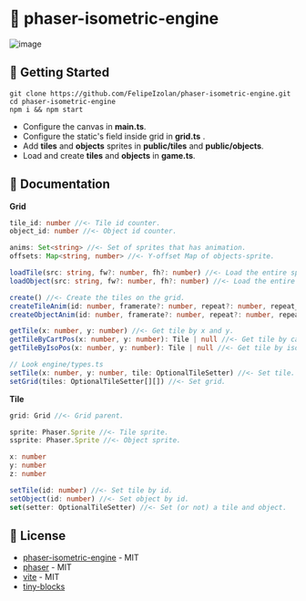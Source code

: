 # 🥧 phaser-isometric-engine
![image](https://github.com/FelipeIzolan/phaser-isometric-engine/assets/80170121/39ff340d-14e1-4523-a55f-d64be22134b2)

## 🚀 Getting Started

```
git clone https://github.com/FelipeIzolan/phaser-isometric-engine.git
cd phaser-isometric-engine
npm i && npm start
```
- Configure the canvas in **main.ts**.
- Configure the static's field inside grid in **grid.ts** .
- Add **tiles** and **objects** sprites in **public/tiles** and **public/objects**.
- Load and create **tiles** and **objects** in **game.ts**.

## 📄 Documentation

**Grid**
```typescript
tile_id: number //<- Tile id counter.
object_id: number //<- Object id counter.

anims: Set<string> //<- Set of sprites that has animation.
offsets: Map<string, number> //<- Y-offset Map of objects-sprite.

loadTile(src: string, fw?: number, fh?: number) //<- Load the entire sprite or a frame of the sprite. (Tile)
loadObject(src: string, fw?: number, fh?: number) //<- Load the entire sprite or a frame of the sprite. (Object)

create() //<- Create the tiles on the grid.
createTileAnim(id: number, framerate?: number, repeat?: number, repeat_delay?: number) //<- Create an animation. (Tile)
createObjectAnim(id: number, framerate?: number, repeat?: number, repeat_delay?: number) //<- Create an animation. (Object)

getTile(x: number, y: number) //<- Get tile by x and y.
getTileByCartPos(x: number, y: number): Tile | null //<- Get tile by cartesian position.
getTileByIsoPos(x: number, y: number): Tile | null //<- Get tile by isometric position.

// Look engine/types.ts
setTile(x: number, y: number, tile: OptionalTileSetter) //<- Set tile.
setGrid(tiles: OptionalTileSetter[][]) //<- Set grid.
```

**Tile**
```typescript
grid: Grid //<- Grid parent.

sprite: Phaser.Sprite //<- Tile sprite.
ssprite: Phaser.Sprite //<- Object sprite.

x: number
y: number
z: number

setTile(id: number) //<- Set tile by id.
setObject(id: number) //<- Set object by id.
set(setter: OptionalTileSetter) //<- Set (or not) a tile and object.
```

## 📜 License

- [phaser-isometric-engine](https://github.com/FelipeIzolan/phaser-isometric-engine) - MIT
- [phaser](https://github.com/phaserjs/phaser) - MIT
- [vite](https://github.com/vitejs/vite) - MIT
- [tiny-blocks](https://dani-maccari.itch.io/tiny-blocks-isometric-pixel-assets)
